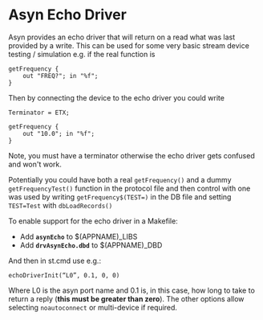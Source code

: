 # Asyn Echo Driver

Asyn provides an echo driver that will return on a read what was last provided by a write. This can
be used for some very basic stream device testing / simulation e.g. if the real function is

```
getFrequency {
    out "FREQ?"; in "%f";
}
```

Then by connecting the device to the echo driver you could write

```
Terminator = ETX;

getFrequency {
    out "10.0"; in "%f";
}
```

Note, you must have a terminator otherwise the echo driver gets confused and won't work.

Potentially you could have both a real  `getFrequency()`  and a dummy `getFrequencyTest()` function in the protocol file and then control with one was used by writing   `getFrequency$(TEST=)`   in the DB file and setting  `TEST=Test`   with `dbLoadRecords() `

To enable support for the echo driver in a Makefile:
* Add  **`asynEcho`** to $(APPNAME)_LIBS
* Add  **`drvAsynEcho.dbd`**  to $(APPNAME)_DBD

And then in st.cmd use e.g.:

```
echoDriverInit(“L0”, 0.1, 0, 0)
```

Where L0 is the asyn port name and 0.1 is, in this case, how long to take to return a reply (**this must be greater than zero**). The other options allow selecting `noautoconnect` or multi-device if required.


